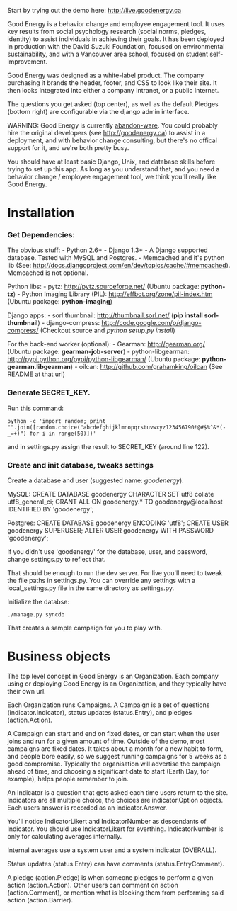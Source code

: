 
Start by trying out the demo here: http://live.goodenergy.ca

Good Energy is a behavior change and employee engagement tool. It uses key results from social psychology research (social norms, pledges, identity) to assist individuals in achieving their goals. It has been deployed in production with the David Suzuki Foundation, focused on environmental sustainability, and with a Vancouver area school, focused on student self-improvement.

Good Energy was designed as a white-label product. The company purchasing it brands the header, footer, and CSS to look like their site. It then looks integrated into either a company Intranet, or a public Internet.

The questions you get asked (top center), as well as the default Pledges (bottom right) are configurable via the django admin interface.

WARNING: Good Energy is currently [abandon-ware](http://en.wikipedia.org/wiki/Abandonware). You could probably hire the original developers (see http://goodenergy.ca) to assist in a deployment, and with behavior change consulting, but there's no offical support for it, and we're both pretty busy.

You should have at least basic Django, Unix, and database skills before trying to set up this app. As long as you understand that, and you need a behavior change / employee engagement tool, we think you'll really like Good Energy.

# Installation

### Get Dependencies:

The obvious stuff:
    - Python 2.6+
    - Django 1.3+ 
    - A Django supported database. Tested with MySQL and Postgres.
    - Memcached and it's python lib (See: http://docs.djangoproject.com/en/dev/topics/cache/#memcached). Memcached is not optional.

Python libs:
    - pytz: http://pytz.sourceforge.net/ (Ubuntu package: **python-tz**)
    - Python Imaging Library (PIL): http://effbot.org/zone/pil-index.htm (Ubuntu package: **python-imaging**)

Django apps:
    - sorl.thumbnail: http://thumbnail.sorl.net/ (**pip install sorl-thumbnail**)
    - django-compress: http://code.google.com/p/django-compress/ (Checkout source and _python setup.py install_)

For the back-end worker (optional):
    - Gearman: http://gearman.org/ (Ubuntu package: **gearman-job-server**)
    - python-libgearman: http://pypi.python.org/pypi/python-libgearman/ (Ubuntu package: **python-gearman.libgearman**)
    - oilcan: http://github.com/grahamking/oilcan (See README at that url)

### Generate SECRET_KEY.

Run this command:

    python -c 'import random; print "".join([random.choice("abcdefghijklmnopqrstuvwxyz123456790!@#$%^&*(-_=+)") for i in range(50)])'

and in settings.py assign the result to SECRET_KEY (around line 122).

### Create and init database, tweaks settings

Create a database and user (suggested name: _goodenergy_).

MySQL:
    CREATE DATABASE goodenergy CHARACTER SET utf8 collate utf8_general_ci;
    GRANT ALL ON goodenergy.* TO goodenergy@localhost IDENTIFIED BY 'goodenergy';

Postgres:
    CREATE DATABASE goodenergy ENCODING 'utf8';
    CREATE USER goodenergy SUPERUSER;
    ALTER USER goodenergy WITH PASSWORD 'goodenergy';

If you didn't use 'goodenergy' for the database, user, and password, change settings.py to reflect that.

That should be enough to run the dev server. For live you'll need to tweak the file paths in settings.py. You can override any settings with a local_settings.py file in the same directory as settings.py.

Initialize the databse:

    ./manage.py syncdb

That creates a sample campaign for you to play with.

# Business objects

The top level concept in Good Energy is an Organization. Each company using or deploying Good Energy is an Organization, and they typically have their own url.

Each Organization runs Campaigns. A Campaign is a set of questions (indicator.Indicator), status updates (status.Entry), and pledges (action.Action).

A Campaign can start and end on fixed dates, or can start when the user joins and run for a given amount of time. Outside of the demo, most campaigns are fixed dates. It takes about a month for a new habit to form, and people bore easily, so we suggest running campaigns for 5 weeks as a good compromise. Typically the organisation will advertise the campaign ahead of time, and choosing a significant date to start (Earth Day, for example), helps people remember to join.

An Indicator is a question that gets asked each time users return to the site. Indicators are all multiple choice, the choices are indicator.Option objects. Each users answer is recorded as an indicator.Answer.

You'll notice IndicatorLikert and IndicatorNumber as descendants of Indicator. You should use IndicatorLikert for everthing. IndicatorNumber is only for calculating averages internally.

Internal averages use a system user and a system indicator (OVERALL).

Status updates (status.Entry) can have comments (status.EntryComment).

A pledge (action.Pledge) is when someone pledges to perform a given action (action.Action). Other users can comment on action (action.Comment), or mention what is blocking them from performing said action (action.Barrier).


